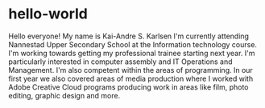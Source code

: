 # hello-world

Hello everyone!
My name is Kai-Andre S. Karlsen I'm currently attending Nannestad Upper Secondary School at the Information technology course. I'm working towards getting my professional trainee starting next year. I'm particularly interested in computer assembly and IT Operations and Management. I'm also competent within the areas of programming. In our first year we also covered areas of media production where I worked with Adobe Creative Cloud programs producing work in areas like film, photo editing, graphic design and more.
